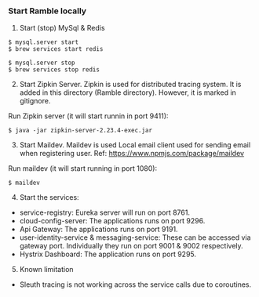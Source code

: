 ### Start Ramble locally

1. Start (stop) MySql & Redis

```
$ mysql.server start
$ brew services start redis

$ mysql.server stop
$ brew services stop redis
```

2. Start Zipkin Server. 
Zipkin is used for distributed tracing system. It is added in this directory (Ramble directory).
However, it is marked in gitignore.

Run Zipkin server (it will start runnin in port 9411):
```
$ java -jar zipkin-server-2.23.4-exec.jar
```

3. Start Maildev.
Maildev is used Local email client used for sending email when registering user. Ref: https://www.npmjs.com/package/maildev

Run maildev (it will start running in port 1080):
```
$ maildev
```

4. Start the services:

- service-registry: Eureka server will run on port 8761.
- cloud-config-server: The applications runs on port 9296.
- Api Gateway: The applications runs on port 9191.
- user-identity-service & messaging-service: These can be accessed via gateway port. Individually they run on port 9001 & 9002 respectively. 
- Hystrix Dashboard: The application runs on port 9295.

5. Known limitation

- Sleuth tracing is not working across the service calls due to coroutines.
